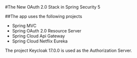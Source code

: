 #The New OAuth 2.0 Stack in Spring Security 5

##The app uses the following projects 
* Spring MVC
* Spring OAuth 2.0 Resource Server
* Spring Cloud Api Gateway
* Spring Cloud Netflix Eureka

The project Keycloak 17.0.0 is used as the Authorization Server.